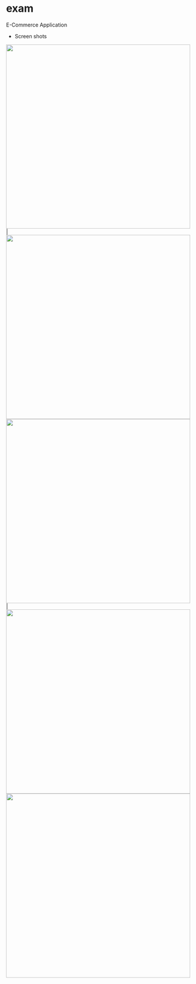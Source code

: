 # exam

E-Commerce Application

- Screen shots 


<img src = "https://user-images.githubusercontent.com/121785209/218710452-619e14e1-d85a-4f29-aeb8-62c563d8e78a.png" height = 500px/> |
<img src = "https://user-images.githubusercontent.com/121785209/218710954-65b61e97-85f8-4460-86d5-b84c200d9da0.png" height = 500px/> 
<img src = "https://user-images.githubusercontent.com/121785209/218711211-bc9b5aff-c480-4a39-b78e-ae4c04b4f544.png" height = 500px/> |
<img src = "https://user-images.githubusercontent.com/121785209/218711553-ca05bd58-cfc0-468c-ac52-a4619b62ce9c.png" height = 500px/>
<img src = "https://user-images.githubusercontent.com/121785209/218711604-60aebb5a-77c5-427d-9f3e-b91ed0d09357.png" height = 500px/>





